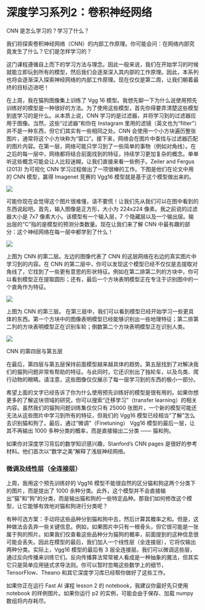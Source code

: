 # 深度学习系列2：卷积神经网络

CNN 是怎么学习的？学习了什么？


我们将探索卷积神经网络（CNN）的内部工作原理。你可能会问：在网络内部究竟发生了什么？它们是怎样学习的？

这门课程遵循自上而下的学习方法与理念。因此一般来说，我们在开始学习的时候就能立即玩到所有的模型，然后我们会逐渐深入其内部的工作原理。因此，本系列也将会逐渐深入探索神经网络的内部工作原理。现在仅仅是第二周，让我们朝着最终的目标迈进吧！

在上周，我在猫狗图像集上训练了 Vgg 16 模型。我想先聊一下为什么说使用预先训练好的模型是一种很好的方法。为了使用这些模型，首先你得要弄清楚这些模型到底学习的是什么。从本质上说，CNN 学习的是过滤器，并将学习到的过滤器应用于图像。当然，这些“过滤器”和你在 Instagram 里用的滤镜（英文也为“filter”）并不是一种东西，但它们其实有一些相同之处。CNN 会使用一个小方块遍历整张图片，通常将这个小方块称为“窗口”。接下来，网络会在图片中查找与过滤器匹配的图片内容。在第一层，网络可能只学习到了一些简单的事物（例如对角线）。在之后的每一层中，网络都将结合前面找到的特征，持续学习更加复杂的概念。单单听这些概念可能会让人比较迷糊，让我们直接来看一些例子。Zeiler and Fergus (2013) 为可视化 CNN 学习过程做出了一项很棒的工作。下图是他们在论文中用的 CNN 模型，赢得 Imagenet 竞赛的 Vgg16 模型就是基于这个模型做出来的。

![](https://i.imgur.com/BlnQoG8.png)


可能你现在会觉得这个图片很难懂，请不要慌！让我们先从我们可以在图中看到的东西说起吧。首先，输入图像是正方形，大小为 224x224 像素。我之前说的过滤器大小是 7x7 像素大小。该模型有一个输入层，7 个隐藏层以及一个输出层。输出层的“C”指的是模型的预测分类数量。现在让我们来了解 CNN 中最有趣的部分：这个神经网络在每一层中都学到了什么！

![](https://i.imgur.com/nIRfzJp.png)

上图为 CNN 的第二层。左边的图像代表了 CNN 的这层网络在右边的真实图片中学习到的内容。在 CNN 的第二层中，你可以发现这个模型已经不仅仅是去提取对角线了，它找到了一些更有意思的形状特征。例如在第二排第二列的方块中，你可以看到模型正在提取圆形；还有，最后一个方块表明模型正在专注于识别图中的一个直角作为特征。

![](https://i.imgur.com/JZE3P2o.png)

上图为 CNN 的第三层。
在第三层中，我们可以看到模型已经开始学习一些更具体的东西。第一个方块中的图像表明模型已经能够识别出一些地理特征；第二排第二列的方块表明模型正在识别车轮；倒数第二个方块表明模型正在识别人类。

![](https://i.imgur.com/ZQCUwmU.png)

CNN 的第四层与第五层

在最后，第四层与第五层保持前面模型越来越具体的趋势。第五层找到了对解决我们的猫狗问题非常有帮助的特征。与此同时，它还识别出了独轮车，以及鸟类、爬行动物的眼睛。请注意，这些图像仅仅展示了每一层学习到的东西的极小一部分。

希望上面的文字已经告诉了你为什么使用预先训练好的模型是很有用的。如果你想更多的了解这块领域的研究，你可以搜索“迁移学习”（transfer learning）的相关内容。虽然我们的猫狗问题训练集仅仅只有 25000 张图片，一个新的模型可能还无法从这些图片中学习到所有的特征，但我们的 Vgg16 模型已经相当“了解”怎么去识别猫和狗了。最后，通过“微调”（Finetuning） Vgg16 模型的最后一层，让其不再输出 1000 多种分类的概率，而是直接输出二分类 —— 猫和狗。

如果你对深度学习背后的数学知识感兴趣，Stanford’s CNN pages 是很好的参考材料。他们首次以“数学之美”解释了浅层神经网络。


### 微调及线性层（全连接层）

上周，我用这个预先训练好的 Vgg16 模型不能很自然的区分猫和狗这两个分类下的图片，而是提出了 1000 余种分类。此外，这个模型并不会直接输出“猫”和“狗”的分类，而是输出猫和狗的一些特定品种。那我们如何修改这个模型，让它能够有效地对猫和狗进行分类呢？

有种可选方案：手动将这些品种分到猫和狗中去，然后计算其概率之和。但是，这种做法会丢弃一些关键信息。例如，如果图片中只有一根骨头，但它很可能是一张属于狗的照片。如果我们仅查看这些品种分为猫狗的概率，前面提到的这种信息很可能会丢失。因此在模型的最后，我们加入一个线性层（全连接层），它将仅输出两种分类。实际上，Vgg16 模型的最后有 3 层全连接层。我们可以微调这些层，通过反向传播来训练它们。反向传播算法常常被人看成是一种抽象的魔法，但其实它只是简单应用链式求导法则。你可以暂时忽略这些数学上的细节，TensorFlow、Theano 和其它深度学习库已经帮你做好了这些工作。


如果你正在运行 Fast AI 课程 lesson 2 的 notebook，我建议你最好先只使用 notebook 的样例图片。如果你运行 p2 的实例，可能会由于保存、加载 numpy 数组将内存耗尽。

